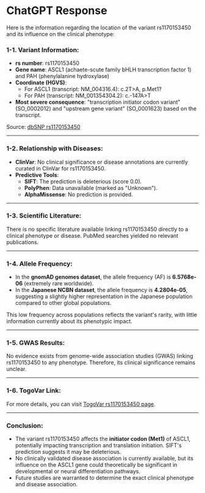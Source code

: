 # ChatGPT Response

Here is the information regarding the location of the variant rs1170153450 and its influence on the clinical phenotype:

### 1-1. Variant Information:
- **rs number**: rs1170153450
- **Gene name**: ASCL1 (achaete-scute family bHLH transcription factor 1) and PAH (phenylalanine hydroxylase)
- **Coordinate (HGVS)**:
  - For ASCL1 (transcript: NM_004316.4): c.2T>A, p.Met1?
  - For PAH (transcript: NM_001354304.2): c.-147A>T
- **Most severe consequence**: "transcription initiator codon variant" (SO_0002012) and "upstream gene variant" (SO_0001623) based on the transcript.

Source: [dbSNP rs1170153450](https://identifiers.org/dbsnp/rs1170153450)

---

### 1-2. Relationship with Diseases:
- **ClinVar**: No clinical significance or disease annotations are currently curated in ClinVar for rs1170153450.
- **Predictive Tools**:
  - **SIFT**: The prediction is deleterious (score 0.0).
  - **PolyPhen**: Data unavailable (marked as "Unknown").
  - **AlphaMissense**: No prediction is provided.

---

### 1-3. Scientific Literature:
There is no specific literature available linking rs1170153450 directly to a clinical phenotype or disease. PubMed searches yielded no relevant publications.

---

### 1-4. Allele Frequency:
- In the **gnomAD genomes dataset**, the allele frequency (AF) is **6.5768e-06** (extremely rare worldwide).
- In the **Japanese NCBN dataset**, the allele frequency is **4.2804e-05**, suggesting a slightly higher representation in the Japanese population compared to other global populations.

This low frequency across populations reflects the variant's rarity, with little information currently about its phenotypic impact.

---

### 1-5. GWAS Results:
No evidence exists from genome-wide association studies (GWAS) linking rs1170153450 to any phenotype. Therefore, its clinical significance remains unclear.

---

### 1-6. TogoVar Link:
For more details, you can visit [TogoVar rs1170153450 page](https://togovar.biosciencedbc.jp/variant/tgv380877758).

---

### Conclusion:
- The variant rs1170153450 affects the **initiator codon (Met1)** of ASCL1, potentially impacting transcription and translation initiation. SIFT's prediction suggests it may be deleterious.
- No clinically validated disease association is currently available, but its influence on the ASCL1 gene could theoretically be significant in developmental or neural differentiation pathways.
- Future studies are warranted to determine the exact clinical phenotype and disease association.